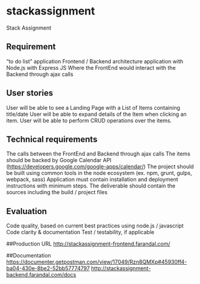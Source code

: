 # stackassignment
Stack Assignment

## Requirement

“to do list” application
Frontend / Backend architecture application with Node.js with Express JS
Where the FrontEnd would interact with the Backend through ajax calls

## User stories

User will be able to see a Landing Page with a List of Items containing title/date
User will be able to expand details of the Item when clicking an item.
User will be able to perform CRUD operations over the items.

## Technical requirements

The calls between the FrontEnd and Backend through ajax calls
The items should be backed by Google Calendar API 
(https://developers.google.com/google-apps/calendar/)
The project should be built using common tools in the node ecosystem (ex. npm, grunt, gulps, webpack, sass)
Application must contain installation and deployment instructions with minimum steps. 
The deliverable should contain the sources including the build / project files

## Evaluation

Code quality, based on current best practices using node.js / javascript
Code clarity & documentation
Test / testability, if applicable

##Production URL
http://stackassignment-frontend.farandal.com/

##Documentation
https://documenter.getpostman.com/view/17049/Rzn8QMXp#45930ff4-ba04-430e-8be2-52bb57774797
http://stackassignment-backend.farandal.com/docs
